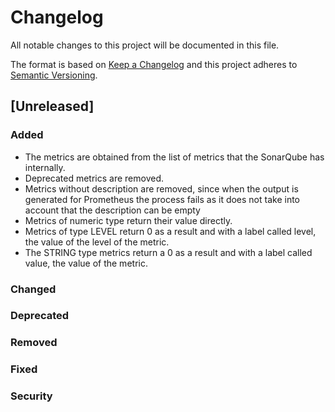 # Changelog
All notable changes to this project will be documented in this file.

The format is based on [Keep a Changelog](http://keepachangelog.com/en/1.0.0/)
and this project adheres to [Semantic Versioning](http://semver.org/spec/v2.0.0.html).

## [Unreleased]


### Added

* The metrics are obtained from the list of metrics that the SonarQube has internally.
* Deprecated metrics are removed.
* Metrics without description are removed, since when the output is generated for Prometheus the process fails as it does not take into account that the description can be empty
* Metrics of numeric type return their value directly.
* Metrics of type LEVEL return 0 as a result and with a label called level, the value of the level of the metric.
* The STRING type metrics return a 0 as a result and with a label called value, the value of the metric.

### Changed

### Deprecated

### Removed

### Fixed

### Security
